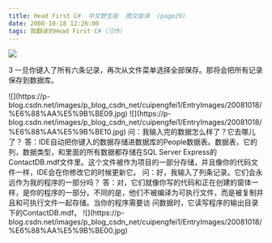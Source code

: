 ```yaml
---
title: Head First C#  中文野生版  图文皆译  (page29)
date: 2008-10-18 12:26:00
tags: 我翻译的Head First C#（习作）
---
```

![](https://p-blog.csdn.net/images/p_blog_csdn_net/cuipengfei1/EntryImages/20081018/%E6%88%AA%E5%9B%BE08.jpg)

3  一旦你键入了所有六条记录，再次从文件菜单选择全部保存。那将会把所有记录保存到数据库。

<?xml:namespace prefix = o ns = "urn:schemas-microsoft-com:office:office" />

![](https://p-blog.csdn.net/images/p_blog_csdn_net/cuipengfei1/EntryImages/20081018/%E6%88%AA%E5%9B%BE09.jpg)

![](https://p-blog.csdn.net/images/p_blog_csdn_net/cuipengfei1/EntryImages/20081018/%E6%88%AA%E5%9B%BE10.jpg)

问：我输入完的数据怎么样了？它去哪儿了？

答：IDE自动把你键入的数据存储进数据库的People数据表。数据表，它的列，数据类型，和里面的所有数据都存储在SQL Server
Express的ContactDB.mdf文件里。这个文件被作为项目的一部分存储，并且像你的代码文件一样，IDE会在你修改它的时候更新它。

问：好，我输入了列条记录。它们会永远作为我的程序的一部分吗？

答：对，它们就像你写的代码和正在创建的窗体一样，是你的程序的一部分。不同的是，他们不被编译为可执行文件，而是被复制并且和可执行文件一起存储。当你的程序需要访
问数据时，它读写程序的输出目录下的ContactDB.mdf。

![](https://p-blog.csdn.net/images/p_blog_csdn_net/cuipengfei1/EntryImages/20081018/%E6%88%AA%E5%9B%BE00.jpg)



